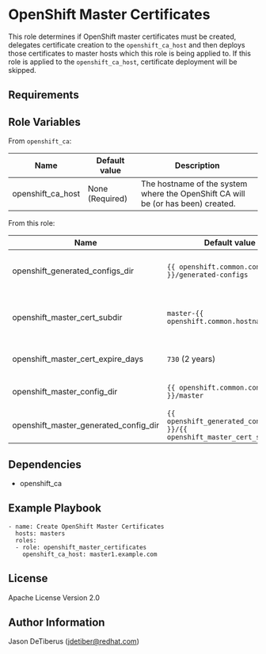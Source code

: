 OpenShift Master Certificates
========================

This role determines if OpenShift master certificates must be created, delegates certificate creation to the `openshift_ca_host` and then deploys those certificates to master hosts which this role is being applied to. If this role is applied to the `openshift_ca_host`, certificate deployment will be skipped.

Requirements
------------

Role Variables
--------------

From `openshift_ca`:

| Name                                  | Default value                                                             | Description                                                                                                                   |
|---------------------------------------|---------------------------------------------------------------------------|-------------------------------------------------------------------------------------------------------------------------------|
| openshift_ca_host                     | None (Required)                                                           | The hostname of the system where the OpenShift CA will be (or has been) created.                                              |

From this role:

| Name                                  | Default value                                                             | Description                                                                                                                   |
|---------------------------------------|---------------------------------------------------------------------------|-------------------------------------------------------------------------------------------------------------------------------|
| openshift_generated_configs_dir       | `{{ openshift.common.config_base }}/generated-configs`                    | Directory in which per-master generated config directories will be created on the `openshift_ca_host`.                        |
| openshift_master_cert_subdir          | `master-{{ openshift.common.hostname }}`                                  | Directory within `openshift_generated_configs_dir` where per-master configurations will be placed on the `openshift_ca_host`. |
| openshift_master_cert_expire_days     | `730` (2 years)                                                           | Validity of the certificates in days. Works only with OpenShift version 1.5 (3.5) and later.                                  |
| openshift_master_config_dir           | `{{ openshift.common.config_base }}/master`                               | Master configuration directory in which certificates will be deployed on masters.                                             |
| openshift_master_generated_config_dir | `{{ openshift_generated_configs_dir }}/{{ openshift_master_cert_subdir }` | Full path to the per-master generated config directory.                                                                       |

Dependencies
------------

* openshift_ca

Example Playbook
----------------

```
- name: Create OpenShift Master Certificates
  hosts: masters
  roles:
  - role: openshift_master_certificates
    openshift_ca_host: master1.example.com
```

License
-------

Apache License Version 2.0

Author Information
------------------

Jason DeTiberus (jdetiber@redhat.com)
